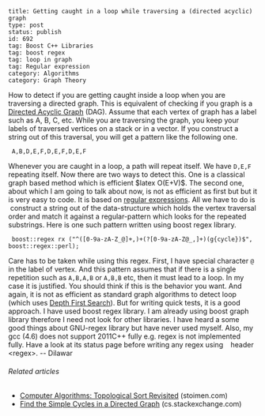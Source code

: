 ~~~~ 
title: Getting caught in a loop while traversing a (directed acyclic) graph
type: post
status: publish
id: 692
tag: Boost C++ Libraries
tag: boost regex
tag: loop in graph
tag: Regular expression
category: Algorithms
category: Graph Theory
~~~~

How to detect if you are getting caught inside a loop when you are
traversing a directed graph. This is equivalent of checking if you graph
is a [Directed Acyclic
Graph](http://en.wikipedia.org/wiki/Directed_acyclic_graph "Directed acyclic graph")
(DAG). Assume that each vertex of graph has a label such as A, B, C,
etc. While you are traversing the graph, you keep your labels of
traversed vertices on a stack or in a vector. If you construct a string
out of this traversal, you will get a pattern like the following one.

     A,B,D,E,F,D,E,F,D,E,F

Whenever you are caught in a loop, a path will repeat itself. We have
`D,E,F` repeating itself. Now there are two ways to detect this. One is
a classical graph based method which is efficient \$latex O(E+V)\$. The
second one, about which I am going to talk about now, is not as
efficient as first but but it is very easy to code. It is based on
[regular
expressions](http://en.wikipedia.org/wiki/Regular_expression "Regular expression").
All we have to do is  construct a string out of the data-structure which
holds the vertex traversal order and match it against a regular-pattern
which looks for the repeated substrings. Here is one such pattern
written using boost regex library.

     boost::regex rx ("^([0-9a-zA-Z_@]+,)+(?[0-9a-zA-Z@_,]+)(g{cycle})$", boost::regex::perl);

Care has to be taken while using this regex. First, I have special
character `@` in the label of vertex. And this pattern assumes that if
there is a single repetition such as `A,B,A,B` or `A,B,B` etc, then it
must lead to a loop. In my case it is justified. You should think if
this is the behavior you want. And again, it is not as efficient as
standard graph algorithms to detect loop (which uses [Depth First
Search](http://en.wikipedia.org/wiki/Depth-first_search "Depth-first search")).
But for writing quick tests, it is a good approach. I have used boost
regex library. I am already using boost graph library therefore I need
not look for other libraries. I have heard a some good things about
GNU-regex library but have never used myself. Also, my gcc (4.6) does
not support 2011C++ fully e.g. regex is not implemented fully. Have a
look at its status page before writing any regex using ` ` header
\<regex\>. -- Dilawar

###### Related articles

-   [Computer Algorithms: Topological Sort
    Revisited](http://www.stoimen.com/blog/2012/12/10/computer-algorithms-topological-sort-revisited/)
    (stoimen.com)
-   [Find the Simple Cycles in a Directed
    Graph](http://cs.stackexchange.com/questions/7216/find-the-simple-cycles-in-a-directed-graph)
    (cs.stackexchange.com)

